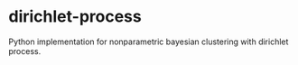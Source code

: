 # dirichlet-process
Python implementation for nonparametric bayesian clustering with dirichlet process.
